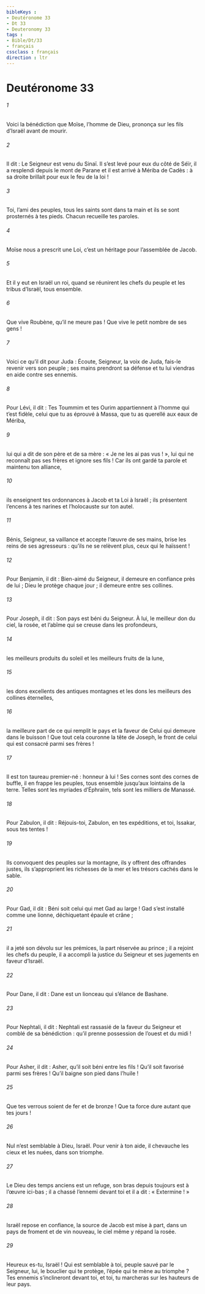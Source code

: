 ```yaml
---
bibleKeys : 
- Deutéronome 33
- Dt 33
- Deuteronomy 33
tags : 
- Bible/Dt/33
- français
cssclass : français
direction : ltr
---
```


# Deutéronome 33

###### 1
Voici la bénédiction que Moïse, l’homme de Dieu, prononça sur les fils d’Israël avant de mourir.
###### 2
Il dit :
Le Seigneur est venu du Sinaï.
Il s’est levé pour eux du côté de Séïr,
il a resplendi depuis le mont de Parane
et il est arrivé à Mériba de Cadès :
à sa droite brillait pour eux le feu de la loi !
###### 3
Toi, l’ami des peuples,
tous les saints sont dans ta main
et ils se sont prosternés à tes pieds.
Chacun recueille tes paroles.
###### 4
Moïse nous a prescrit une Loi,
c’est un héritage pour l’assemblée de Jacob.
###### 5
Et il y eut en Israël un roi,
quand se réunirent les chefs du peuple
et les tribus d’Israël, tous ensemble.
###### 6
Que vive Roubène, qu’il ne meure pas !
Que vive le petit nombre de ses gens !
###### 7
Voici ce qu’il dit pour Juda :
Écoute, Seigneur, la voix de Juda,
fais-le revenir vers son peuple ;
ses mains prendront sa défense
et tu lui viendras en aide contre ses ennemis.
###### 8
Pour Lévi, il dit :
Tes Toummim et tes Ourim
appartiennent à l’homme qui t’est fidèle,
celui que tu as éprouvé à Massa,
que tu as querellé aux eaux de Mériba,
###### 9
lui qui a dit de son père et de sa mère :
« Je ne les ai pas vus ! »,
lui qui ne reconnaît pas ses frères
et ignore ses fils !
Car ils ont gardé ta parole
et maintenu ton alliance,
###### 10
ils enseignent tes ordonnances à Jacob
et ta Loi à Israël ;
ils présentent l’encens à tes narines
et l’holocauste sur ton autel.
###### 11
Bénis, Seigneur, sa vaillance
et accepte l’œuvre de ses mains,
brise les reins de ses agresseurs :
qu’ils ne se relèvent plus, ceux qui le haïssent !
###### 12
Pour Benjamin, il dit :
Bien-aimé du Seigneur,
il demeure en confiance près de lui ;
Dieu le protège chaque jour ;
il demeure entre ses collines.
###### 13
Pour Joseph, il dit :
Son pays est béni du Seigneur.
À lui, le meilleur don du ciel, la rosée,
et l’abîme qui se creuse dans les profondeurs,
###### 14
les meilleurs produits du soleil
et les meilleurs fruits de la lune,
###### 15
les dons excellents des antiques montagnes
et les dons les meilleurs des collines éternelles,
###### 16
la meilleure part de ce qui remplit le pays
et la faveur de Celui qui demeure dans le buisson !
Que tout cela couronne la tête de Joseph,
le front de celui qui est consacré parmi ses frères !
###### 17
Il est ton taureau premier-né : honneur à lui !
Ses cornes sont des cornes de buffle,
il en frappe les peuples,
tous ensemble jusqu’aux lointains de la terre.
Telles sont les myriades d’Éphraïm,
tels sont les milliers de Manassé.
###### 18
Pour Zabulon, il dit :
Réjouis-toi, Zabulon, en tes expéditions,
et toi, Issakar, sous tes tentes !
###### 19
Ils convoquent des peuples sur la montagne,
ils y offrent des offrandes justes,
ils s’approprient les richesses de la mer
et les trésors cachés dans le sable.
###### 20
Pour Gad, il dit :
Béni soit celui qui met Gad au large !
Gad s’est installé comme une lionne,
déchiquetant épaule et crâne ;
###### 21
il a jeté son dévolu sur les prémices,
la part réservée au prince ;
il a rejoint les chefs du peuple,
il a accompli la justice du Seigneur
et ses jugements en faveur d’Israël.
###### 22
Pour Dane, il dit :
Dane est un lionceau
qui s’élance de Bashane.
###### 23
Pour Nephtali, il dit :
Nephtali est rassasié de la faveur du Seigneur
et comblé de sa bénédiction :
qu’il prenne possession de l’ouest et du midi !
###### 24
Pour Asher, il dit :
Asher, qu’il soit béni entre les fils !
Qu’il soit favorisé parmi ses frères !
Qu’il baigne son pied dans l’huile !
###### 25
Que tes verrous soient de fer et de bronze !
Que ta force dure autant que tes jours !
###### 26
Nul n’est semblable à Dieu, Israël.
Pour venir à ton aide, il chevauche les cieux
et les nuées, dans son triomphe.
###### 27
Le Dieu des temps anciens est un refuge,
son bras depuis toujours est à l’œuvre ici-bas ;
il a chassé l’ennemi devant toi
et il a dit : « Extermine ! »
###### 28
Israël repose en confiance,
la source de Jacob est mise à part,
dans un pays de froment et de vin nouveau,
le ciel même y répand la rosée.
###### 29
Heureux es-tu, Israël !
Qui est semblable à toi,
peuple sauvé par le Seigneur,
lui, le bouclier qui te protège,
l’épée qui te mène au triomphe ?
Tes ennemis s’inclineront devant toi,
et toi, tu marcheras sur les hauteurs de leur pays.

